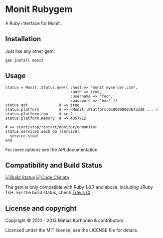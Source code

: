 Monit Rubygem
=============

A Ruby interface for Monit.

## Installation

Just like any other gem:

    gem install monit

## Usage

    status = Monit::Status.new({ :host => "monit.myserver.com",
                                 :auth => true,
                                 :username => "foo",
                                 :password => "bar" })
    status.get              # => true
    status.platform         # => <Monit::Platform:0x00000003673dd0 ... >
    status.platform.cpu     # => 2
    status.platform.memory  # => 4057712

    # => start/stop/restart/monitor/unmonitor
    status.services.each do |service|
      service.stop!
    end

For more options see the API documentation

## Compatibility and Build Status

[![Build Status](https://travis-ci.org/k33l0r/monit.png)](https://travis-ci.org/k33l0r/monit) [![Code Climate](https://codeclimate.com/github/k33l0r/monit.png)](https://codeclimate.com/github/k33l0r/monit)

The gem is only compatible with Ruby 1.8.7 and above, including JRuby 1.6+.
For the build status, check [Travis CI][travis].

[travis]: http://travis-ci.org/k33l0r/monit

## License and copyright

Copyright © 2010 - 2013 Matias Korhonen & contributors

Licensed under the MIT license, see the LICENSE file for details.
